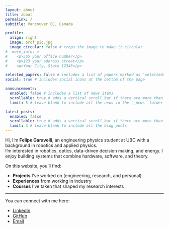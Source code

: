 ```yaml
---
layout: about
title: about
permalink: /
subtitle: Vancouver BC, Canada

profile:
  align: right
  image: prof_pic.jpg
  image_circular: false # crops the image to make it circular
#  more_info: >
#    <p>555 your office number</p>
#    <p>123 your address street</p>
#    <p>Your City, State 12345</p>

selected_papers: false # includes a list of papers marked as "selected={true}"
social: true # includes social icons at the bottom of the page

announcements:
  enabled: false # includes a list of news items
  scrollable: true # adds a vertical scroll bar if there are more than 3 news items
  limit: 5 # leave blank to include all the news in the `_news` folder

latest_posts:
  enabled: false
  scrollable: true # adds a vertical scroll bar if there are more than 3 new posts items
  limit: 3 # leave blank to include all the blog posts
---
```


Hi, I’m **Felipe Garavelli**, an engineering physics student at UBC with a background in robotics and applied physics.  
I’m interested in robotics, optics, data-driven decision making, and energy. I enjoy building systems that combine hardware, software, and theory.

On this website, you’ll find:

- **Projects** I’ve worked on (engineering, research, and personal)
- **Experiences** from working in industry
- **Courses** I’ve taken that shaped my research interests

---

You can connect with me here:

- [LinkedIn](https://www.linkedin.com/in/your-link/)
- [GitHub](https://github.com/pepogara)
- [Email](mailto:your-email@example.com)
